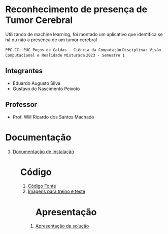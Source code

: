 # Reconhecimento de presença de Tumor Cerebral

Utilizando de machine learning, foi montado um aplicativo que identifica se há ou não a presença de um tumor cerebral

`PPC-CC: PUC Poços de Caldas - Ciência da Computação`
`Disciplina: Visão Computacional e Realidade Misturada`
`2023 - Semestre 1`

## Integrantes

- Eduardo Augusto Silva
- Gustavo do Nascimento Peixoto

## Professor

- Prof. Will Ricardo dos Santos Machado

# Documentação

<ol>
<li><a href="Documentação de instalação.md"> Documentação de Instalação</a></li>
<ol>

# Código

<ol>
<li><a href="BrainTumorCodes_PredImages.rar"> Código Fonte</a></li>
<li><a href="Test and Train.rar"> Imagens para treino e teste</a></li>
<ol>

# Apresentação

<li><a href="https://www.youtube.com/watch?v=V_ykbtS2EhU"> Apresentação da solução</a></li>
